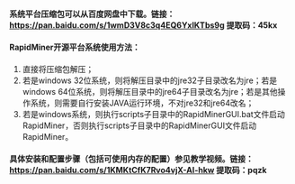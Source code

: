 #### 系统平台压缩包可以从百度网盘中下载。链接：https://pan.baidu.com/s/1wmD3V8c3q4EQ6YxlKTbs9g 提取码：45kx 
#### RapidMiner开源平台系统使用方法：
1. 直接将压缩包解压；
2. 若是windows 32位系统，则将解压目录中的jre32子目录改名为jre；若是windows 64位系统，则将解压目录中的jre64子目录改名为jre；若是其他操作系统，则需要自行安装JAVA运行环境，不对jre32和jre64改名；
3. 若是windows系统，则执行scripts子目录中的RapidMinerGUI.bat文件启动RapidMiner，否则执行scripts子目录中的RapidMinerGUI文件启动RapidMiner。
#### 具体安装和配置步骤（包括可使用内存的配置）参见教学视频。链接：https://pan.baidu.com/s/1KMKtCfK7Rvo4vjX-AI-hkw 提取码：pqzk 
